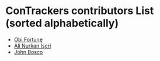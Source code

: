 # ConTrackers contributors List (sorted alphabetically)

- [Obi Fortune](https://github.com/ickynavigator)
- [Ali Nurkan İşeri](https://github.com/mastercorvowade)
- [John Bosco ](https://github.com/boscoJB)
